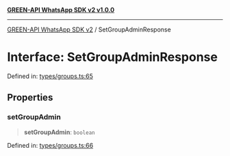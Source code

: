 [**GREEN-API WhatsApp SDK v2 v1.0.0**](../README.md)

***

[GREEN-API WhatsApp SDK v2](../globals.md) / SetGroupAdminResponse

# Interface: SetGroupAdminResponse

Defined in: [types/groups.ts:65](https://github.com/green-api/whatsapp-api-client-js-v2/blob/6c31521abaa4e85365f3538298181cae99417bce/src/types/groups.ts#L65)

## Properties

### setGroupAdmin

> **setGroupAdmin**: `boolean`

Defined in: [types/groups.ts:66](https://github.com/green-api/whatsapp-api-client-js-v2/blob/6c31521abaa4e85365f3538298181cae99417bce/src/types/groups.ts#L66)
